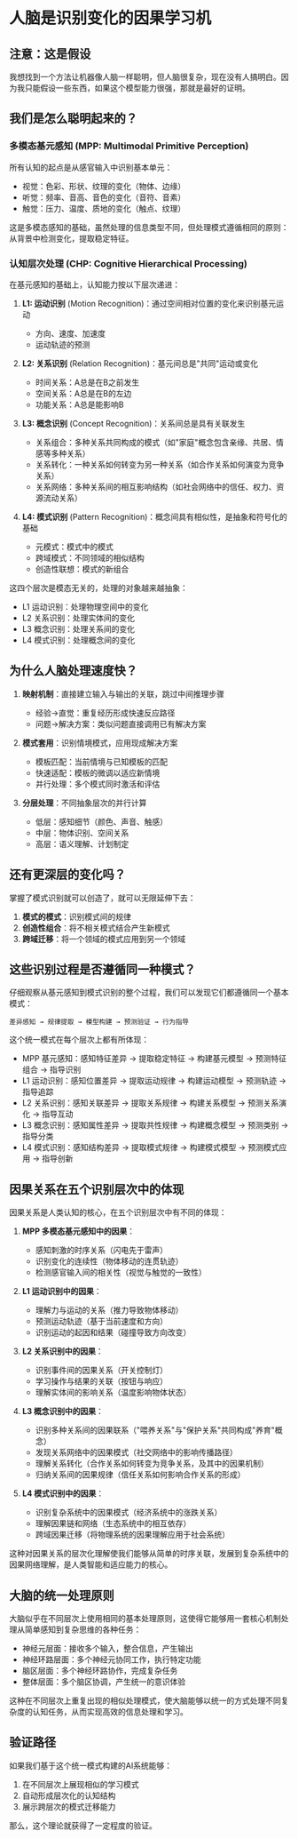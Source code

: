 # 人脑是识别变化的因果学习机

## 注意：这是假设

我想找到一个方法让机器像人脑一样聪明，但人脑很复杂，现在没有人搞明白。因为我只能假设一些东西，如果这个模型能力很强，那就是最好的证明。

## 我们是怎么聪明起来的？

### 多模态基元感知 (MPP: Multimodal Primitive Perception)

所有认知的起点是从感官输入中识别基本单元：

- 视觉：色彩、形状、纹理的变化（物体、边缘）
- 听觉：频率、音高、音色的变化（音符、音素）
- 触觉：压力、温度、质地的变化（触点、纹理）

这是多模态感知的基础，虽然处理的信息类型不同，但处理模式遵循相同的原则：从背景中检测变化，提取稳定特征。

### 认知层次处理 (CHP: Cognitive Hierarchical Processing)

在基元感知的基础上，认知能力按以下层次递进：

1. **L1: 运动识别** (Motion Recognition)：通过空间相对位置的变化来识别基元运动
   - 方向、速度、加速度
   - 运动轨迹的预测

2. **L2: 关系识别** (Relation Recognition)：基元间总是"共同"运动或变化
   - 时间关系：A总是在B之前发生
   - 空间关系：A总是在B的左边
   - 功能关系：A总是能影响B

3. **L3: 概念识别** (Concept Recognition)：关系间总是具有关联发生
   - 关系组合：多种关系共同构成的模式（如"家庭"概念包含亲缘、共居、情感等多种关系）
   - 关系转化：一种关系如何转变为另一种关系（如合作关系如何演变为竞争关系）
   - 关系网络：多种关系间的相互影响结构（如社会网络中的信任、权力、资源流动关系）

4. **L4: 模式识别** (Pattern Recognition)：概念间具有相似性，是抽象和符号化的基础
   - 元模式：模式中的模式
   - 跨域模式：不同领域的相似结构
   - 创造性联想：模式的新组合

这四个层次是模态无关的，处理的对象越来越抽象：
- L1 运动识别：处理物理空间中的变化
- L2 关系识别：处理实体间的变化
- L3 概念识别：处理关系间的变化
- L4 模式识别：处理概念间的变化

## 为什么人脑处理速度快？

1. **映射机制**：直接建立输入与输出的关联，跳过中间推理步骤
   - 经验→直觉：重复经历形成快速反应路径
   - 问题→解决方案：类似问题直接调用已有解决方案

2. **模式套用**：识别情境模式，应用现成解决方案
   - 模板匹配：当前情境与已知模板的匹配
   - 快速适配：模板的微调以适应新情境
   - 并行处理：多个模式同时激活和评估

3. **分层处理**：不同抽象层次的并行计算
   - 低层：感知细节（颜色、声音、触感）
   - 中层：物体识别、空间关系
   - 高层：语义理解、计划制定

## 还有更深层的变化吗？

掌握了模式识别就可以创造了，就可以无限延伸下去：

1. **模式的模式**：识别模式间的规律
2. **创造性组合**：将不相关模式结合产生新模式
3. **跨域迁移**：将一个领域的模式应用到另一个领域

## 这些识别过程是否遵循同一种模式？

仔细观察从基元感知到模式识别的整个过程，我们可以发现它们都遵循同一个基本模式：
```
差异感知 → 规律提取 → 模型构建 → 预测验证 → 行为指导
```

这个统一模式在每个层次上都有所体现：
- MPP 基元感知：感知特征差异 → 提取稳定特征 → 构建基元模型 → 预测特征组合 → 指导识别
- L1 运动识别：感知位置差异 → 提取运动规律 → 构建运动模型 → 预测轨迹 → 指导追踪
- L2 关系识别：感知关联差异 → 提取关系规律 → 构建关系模型 → 预测关系演化 → 指导互动
- L3 概念识别：感知属性差异 → 提取共性规律 → 构建概念模型 → 预测类别 → 指导分类
- L4 模式识别：感知结构差异 → 提取模式规律 → 构建模式模型 → 预测模式应用 → 指导创新

## 因果关系在五个识别层次中的体现

因果关系是人类认知的核心，在五个识别层次中有不同的体现：

1. **MPP 多模态基元感知中的因果**：
   - 感知刺激的时序关系（闪电先于雷声）
   - 识别变化的连续性（物体移动的连贯轨迹）
   - 检测感官输入间的相关性（视觉与触觉的一致性）

2. **L1 运动识别中的因果**：
   - 理解力与运动的关系（推力导致物体移动）
   - 预测运动轨迹（基于当前速度和方向）
   - 识别运动的起因和结果（碰撞导致方向改变）

3. **L2 关系识别中的因果**：
   - 识别事件间的因果关系（开关控制灯）
   - 学习操作与结果的关联（按钮与响应）
   - 理解实体间的影响关系（温度影响物体状态）

4. **L3 概念识别中的因果**：
   - 识别多种关系间的因果联系（"喂养关系"与"保护关系"共同构成"养育"概念）
   - 发现关系网络中的因果模式（社交网络中的影响传播路径）
   - 理解关系转化（合作关系如何转变为竞争关系，及其中的因果机制）
   - 归纳关系间的因果规律（信任关系如何影响合作关系的形成）

5. **L4 模式识别中的因果**：
   - 识别复杂系统中的因果模式（经济系统中的涨跌关系）
   - 理解因果链和网络（生态系统中的相互依存）
   - 跨域因果迁移（将物理系统的因果理解应用于社会系统）

这种对因果关系的层次化理解使我们能够从简单的时序关联，发展到复杂系统中的因果网络理解，是人类智能和适应能力的核心。

## 大脑的统一处理原则

大脑似乎在不同层次上使用相同的基本处理原则，这使得它能够用一套核心机制处理从简单感知到复杂思维的各种任务：

- 神经元层面：接收多个输入，整合信息，产生输出
- 神经环路层面：多个神经元协同工作，执行特定功能
- 脑区层面：多个神经环路协作，完成复杂任务
- 整体层面：多个脑区协调，产生统一的意识体验

这种在不同层次上重复出现的相似处理模式，使大脑能够以统一的方式处理不同复杂度的认知任务，从而实现高效的信息处理和学习。

## 验证路径

如果我们基于这个统一模式构建的AI系统能够：
1. 在不同层次上展现相似的学习模式
2. 自动形成层次化的认知结构
3. 展示跨层次的模式迁移能力

那么，这个理论就获得了一定程度的验证。